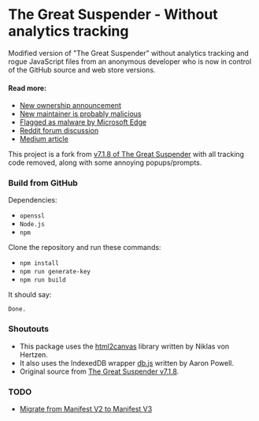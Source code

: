 # The Great Suspender - Without analytics tracking

Modified version of "The Great Suspender" without analytics tracking and rogue JavaScript files from an anonymous developer who is now in control of the GitHub source and web store versions.

#### Read more:

- [New ownership announcement](https://github.com/greatsuspender/thegreatsuspender/issues/1175)
- [New maintainer is probably malicious](https://github.com/greatsuspender/thegreatsuspender/issues/1263)
- [Flagged as malware by Microsoft Edge](https://www.windowscentral.com/great-suspender-extension-now-flagged-malware-edge-has-built-replacement)
- [Reddit forum discussion](https://old.reddit.com/r/HobbyDrama/comments/jouwq7/open_source_development_the_great_suspender_saga/)
- [Medium article](https://medium.com/nerd-for-tech/malware-in-browser-extensions-3805e8763dd5)

This project is a fork from [v7.1.8 of The Great Suspender](https://github.com/greatsuspender/thegreatsuspender) with all tracking code removed, along with some annoying popups/prompts.

### Build from GitHub

Dependencies:

- `openssl`
- `Node.js`
- `npm`

Clone the repository and run these commands:

- `npm install`
- `npm run generate-key`
- `npm run build`

It should say:

```
Done.
```

### Shoutouts

- This package uses the [html2canvas](https://github.com/niklasvh/html2canvas) library written by Niklas von Hertzen.
- It also uses the IndexedDB wrapper [db.js](https://github.com/aaronpowell/db.js) written by Aaron Powell.
- Original source from [The Great Suspender v7.1.8](https://github.com/greatsuspender/thegreatsuspender).

### TODO

- [Migrate from Manifest V2 to Manifest V3](https://developer.chrome.com/docs/extensions/migrating/)
